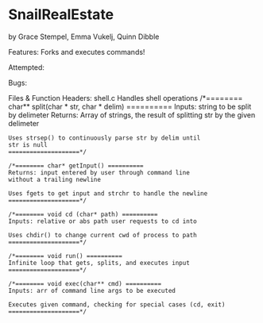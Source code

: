 # SnailRealEstate
by Grace Stempel, Emma Vukelj, Quinn Dibble

Features:
	Forks and executes commands!

Attempted:

Bugs:

Files & Function Headers:
shell.c
	Handles shell operations
	/*======== char** split(char * str, char * delim) ==========
	Inputs: string to be split by delimeter
	Returns: Array of strings, the result of splitting str by
	the given delimeter

	Uses strsep() to continuously parse str by delim until
	str is null
	====================*/

	/*======== char* getInput() ==========
	Returns: input entered by user through command line
	without a trailing newline

	Uses fgets to get input and strchr to handle the newline
	====================*/

	/*======== void cd (char* path) ==========
	Inputs: relative or abs path user requests to cd into

	Uses chdir() to change current cwd of process to path
	====================*/

	/*======== void run() ==========
	Infinite loop that gets, splits, and executes input
	====================*/

	/*======== void exec(char** cmd) ==========
	Inputs: arr of command line args to be executed

	Executes given command, checking for special cases (cd, exit)
	====================*/